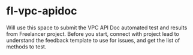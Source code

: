 # fl-vpc-apidoc
Will use this space to submit the VPC API Doc automated test and results from Freelancer project.  Before you start, connect with project lead to understand the feedback template to use for issues, and get the list of methods to test.  
